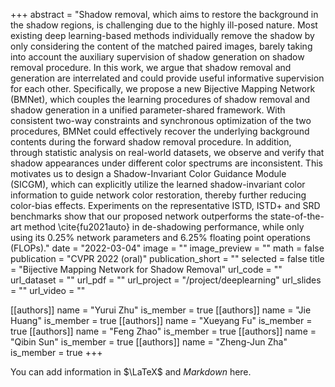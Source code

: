 +++
abstract = "Shadow removal, which aims to restore the background in the shadow regions, is challenging due to the highly ill-posed nature. Most existing deep learning-based methods individually remove the shadow by only considering the content of the matched paired images, barely taking into account the auxiliary supervision of shadow generation on shadow removal procedure. In this work, we argue that shadow removal and generation are interrelated and could provide useful informative supervision for each other. Specifically, we propose a new Bijective Mapping Network (BMNet), which couples the learning procedures of shadow removal and shadow generation in a unified parameter-shared framework. With consistent two-way constraints and synchronous optimization of the two procedures, BMNet could effectively recover the underlying background contents during the forward shadow removal procedure. In addition, through statistic analysis on real-world datasets, we observe and verify that shadow appearances under different color spectrums are inconsistent. This motivates us to design a Shadow-Invariant Color Guidance Module (SICGM), which can explicitly utilize the learned shadow-invariant color information to guide network color restoration, thereby further reducing color-bias effects. Experiments on the representative ISTD, ISTD+ and SRD benchmarks show that our proposed network outperforms the state-of-the-art method \cite{fu2021auto} in de-shadowing performance, while only using its 0.25$\%$ network parameters and 6.25$\%$ floating point operations (FLOPs)."
date = "2022-03-04"
image = ""
image_preview = ""
math = false
publication = "CVPR 2022 (oral)"
publication_short = ""
selected = false
title = "Bijective Mapping Network for Shadow Removal"
url_code = ""
url_dataset = ""
url_pdf = ""
url_project = "/project/deeplearning"
url_slides = ""
url_video = ""

[[authors]]
    name = "Yurui Zhu"
    is_member = true
[[authors]]
    name = "Jie Huang"
    is_member = true
[[authors]]
    name = "Xueyang Fu"
    is_member = true
[[authors]]
    name = "Feng Zhao"
    is_member = true
[[authors]]
    name = "Qibin Sun"
    is_member = true
[[authors]]
    name = "Zheng-Jun Zha"
    is_member = true
+++


You can add information in $\LaTeX$ and *Markdown* here.

